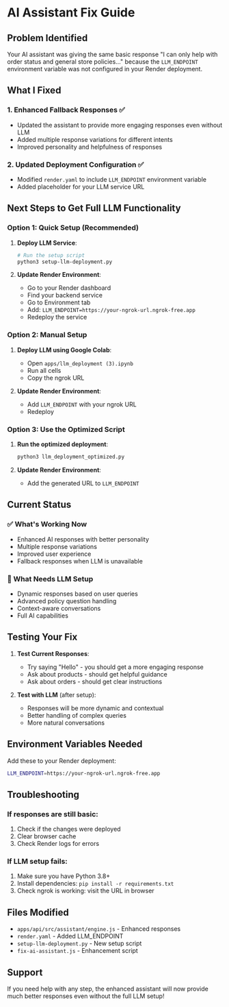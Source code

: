 # AI Assistant Fix Guide

## Problem Identified
Your AI assistant was giving the same basic response "I can only help with order status and general store policies..." because the `LLM_ENDPOINT` environment variable was not configured in your Render deployment.

## What I Fixed

### 1. Enhanced Fallback Responses ✅
- Updated the assistant to provide more engaging responses even without LLM
- Added multiple response variations for different intents
- Improved personality and helpfulness of responses

### 2. Updated Deployment Configuration ✅
- Modified `render.yaml` to include `LLM_ENDPOINT` environment variable
- Added placeholder for your LLM service URL

## Next Steps to Get Full LLM Functionality

### Option 1: Quick Setup (Recommended)
1. **Deploy LLM Service**:
   ```bash
   # Run the setup script
   python3 setup-llm-deployment.py
   ```

2. **Update Render Environment**:
   - Go to your Render dashboard
   - Find your backend service
   - Go to Environment tab
   - Add: `LLM_ENDPOINT=https://your-ngrok-url.ngrok-free.app`
   - Redeploy the service

### Option 2: Manual Setup
1. **Deploy LLM using Google Colab**:
   - Open `apps/llm_deployment (3).ipynb`
   - Run all cells
   - Copy the ngrok URL

2. **Update Render Environment**:
   - Add `LLM_ENDPOINT` with your ngrok URL
   - Redeploy

### Option 3: Use the Optimized Script
1. **Run the optimized deployment**:
   ```bash
   python3 llm_deployment_optimized.py
   ```

2. **Update Render Environment**:
   - Add the generated URL to `LLM_ENDPOINT`

## Current Status

### ✅ What's Working Now
- Enhanced AI responses with better personality
- Multiple response variations
- Improved user experience
- Fallback responses when LLM is unavailable

### 🔄 What Needs LLM Setup
- Dynamic responses based on user queries
- Advanced policy question handling
- Context-aware conversations
- Full AI capabilities

## Testing Your Fix

1. **Test Current Responses**:
   - Try saying "Hello" - you should get a more engaging response
   - Ask about products - should get helpful guidance
   - Ask about orders - should get clear instructions

2. **Test with LLM** (after setup):
   - Responses will be more dynamic and contextual
   - Better handling of complex queries
   - More natural conversations

## Environment Variables Needed

Add these to your Render deployment:

```bash
LLM_ENDPOINT=https://your-ngrok-url.ngrok-free.app
```

## Troubleshooting

### If responses are still basic:
1. Check if the changes were deployed
2. Clear browser cache
3. Check Render logs for errors

### If LLM setup fails:
1. Make sure you have Python 3.8+
2. Install dependencies: `pip install -r requirements.txt`
3. Check ngrok is working: visit the URL in browser

## Files Modified

- `apps/api/src/assistant/engine.js` - Enhanced responses
- `render.yaml` - Added LLM_ENDPOINT
- `setup-llm-deployment.py` - New setup script
- `fix-ai-assistant.js` - Enhancement script

## Support

If you need help with any step, the enhanced assistant will now provide much better responses even without the full LLM setup!